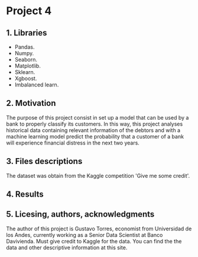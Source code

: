 # Project 4

## 1. Libraries
- Pandas.
- Numpy.
- Seaborn.
- Matplotlib.
- Sklearn.
- Xgboost.
- Imbalanced learn.

## 2. Motivation
The purpose of this project consist in set up a model that can be used by a bank to properly classify its customers. In this way, this project analyses historical data containing relevant information of the debtors and with a machine learning model predict the probability that a customer of a bank will experience financial distress in the next two years.

## 3. Files descriptions
The dataset was obtain from the Kaggle competition 'Give me some credit'.

## 4. Results



## 5. Licesing, authors, acknowledgments
The author of this project is Gustavo Torres, economist from Universidad de los Andes, currently working as a Senior Data Scientist at Banco Davivienda. Must give credit to Kaggle for the data. You can find the the data and other descriptive information at this site.
